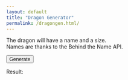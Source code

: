 ```yaml
---
layout: default
title: "Dragon Generator"
permalink: /dragongen.html/
---
```


<p>
  The dragon will have a name and a size.<br>
  Names are thanks to the Behind the Name API.
</p>
<form id="form1">
  <!-- Generate -->
  <button type="button" onclick="showDragon()">Generate</button>
</form>

<!-- Output -->
<p>Result: </p>
<p id="result"></p>

<!-- JavaScript -->
<script src="/javascript/dragongen.js"></script>
